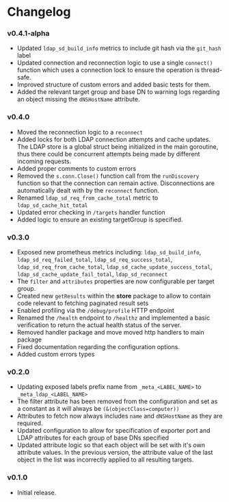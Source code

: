 # Changelog

### v0.4.1-alpha
- Updated `ldap_sd_build_info` metrics to include git hash via the `git_hash` label
- Updated connection and reconnection logic to use a single `connect()` function which uses a connection lock to ensure the operation is thread-safe.
- Improved structure of custom errors and added basic tests for them.
- Added the relevant target group and base DN to warning logs regarding an object missing the `dNSHostName` attribute.

### v0.4.0
- Moved the reconnection logic to a `reconnect`
- Added locks for both LDAP connection attempts and cache updates.   The LDAP store is a global struct being initialized in the main goroutine, thus there could be concurrent attempts being made by different incoming requests.
- Added proper comments to custom errors
- Removed the `s.conn.Close()` function call from the `runDiscovery` function so that the connection can remain active.  Disconnections are automatically dealt with by the `reconnect` function.
- Renamed `ldap_sd_req_from_cache_total` metric to `ldap_sd_cache_hit_total`
- Updated error checking in `/targets` handler function
- Added logic to ensure an existing targetGroup is specified.

### v0.3.0
- Exposed new prometheus metrics including: `ldap_sd_build_info`, `ldap_sd_req_failed_total`, `ldap_sd_req_success_total`, `ldap_sd_req_from_cache_total`, `ldap_sd_cache_update_success_total`, `ldap_sd_cache_update_fail_total`, `ldap_sd_reconnect`
- The `filter` and `attributes` properties are now configurable per target group.
- Created new `getResults` within the **store** package to allow to contain code relevant to fetching paginated result sets
- Enabled profiling via the  `/debug/profile` HTTP endpoint
- Renamed the `/health` endpoint to `/healthz` and implemented a basic verification to return the actual health status of the server.
- Removed handler package and move moved http handlers to main package
- Fixed documentation regarding the configuration options.
- Added custom errors types

### v0.2.0
- Updating exposed labels prefix name from `_meta_<LABEL_NAME>` to `_meta_ldap_<LABEL_NAME>`
- The filter attribute has been removed from the configuration and set as a constant as it will always be `(&(objectClass=computer))`
- Attributes to fetch now always includes `name` and `dNSHostName` as they are required. 
- Updated configuration to allow for specification of exporter port and LDAP attributes for each group of base DNs specified 
- Updated attribute logic so that each object will be set with it's own attribute values.  In the previous version, the attribute value of the last object in the list was incorrectly applied to all resulting targets.

### v0.1.0
- Initial release.
